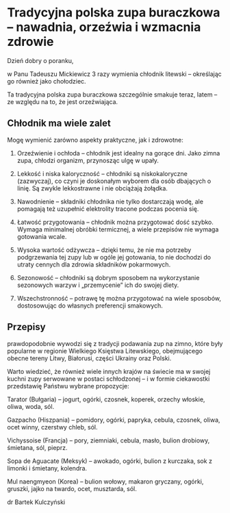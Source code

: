 # Tradycyjna polska zupa buraczkowa – nawadnia, orzeźwia i wzmacnia zdrowie

Dzień dobry o poranku,

w Panu Tadeuszu Mickiewicz 3 razy wymienia chłodnik litewski – określając go również jako chołodziec.

Ta tradycyjna polska zupa buraczkowa szczególnie smakuje teraz, latem – ze względu na to, że jest orzeźwiająca.

## Chłodnik ma wiele zalet

Mogę wymienić zarówno aspekty praktyczne, jak i zdrowotne:

1. Orzeźwienie i ochłoda – chłodnik jest idealny na gorące dni. Jako zimna zupa, chłodzi organizm, przynosząc ulgę w upały.

2. Lekkość i niska kaloryczność – chłodniki są niskokaloryczne (zazwyczaj), co czyni je doskonałym wyborem dla osób dbających o linię. Są zwykle lekkostrawne i nie obciążają żołądka.

3. Nawodnienie – składniki chłodnika nie tylko dostarczają wodę, ale pomagają też uzupełnić elektrolity tracone podczas pocenia się.

4. Łatwość przygotowania – chłodnik można przygotować dość szybko. Wymaga minimalnej obróbki termicznej, a wiele przepisów nie wymaga gotowania wcale.

5. Wysoka wartość odżywcza – dzięki temu, że nie ma potrzeby podgrzewania tej zupy lub w ogóle jej gotowania, to nie dochodzi do utraty cennych dla zdrowia składników pokarmowych.

6. Sezonowość – chłodniki są dobrym sposobem na wykorzystanie sezonowych warzyw i „przemycenie” ich do swojej diety.

7. Wszechstronność – potrawę tę można przygotować na wiele sposobów, dostosowując do własnych preferencji smakowych.

## Przepisy

prawdopodobnie wywodzi się z tradycji podawania zup na zimno, które były popularne w regionie Wielkiego Księstwa Litewskiego, obejmującego obecne tereny Litwy, Białorusi, części Ukrainy oraz Polski.

Warto wiedzieć, że również wiele innych krajów na świecie ma w swojej kuchni zupy serwowane w postaci schłodzonej – i w formie ciekawostki przedstawię Państwu wybrane propozycje:

Tarator (Bułgaria) – jogurt, ogórki, czosnek, koperek, orzechy włoskie, oliwa, woda, sól.

Gazpacho (Hiszpania) – pomidory, ogórki, papryka, cebula, czosnek, oliwa, ocet winny, czerstwy chleb, sól.

Vichyssoise (Francja) – pory, ziemniaki, cebula, masło, bulion drobiowy, śmietana, sól, pieprz.

Sopa de Aguacate (Meksyk) – awokado, ogórki, bulion z kurczaka, sok z limonki i śmietany, kolendra.

Mul naengmyeon (Korea) – bulion wołowy, makaron gryczany, ogórki, gruszki, jajko na twardo, ocet, musztarda, sól.

dr Bartek Kulczyński
